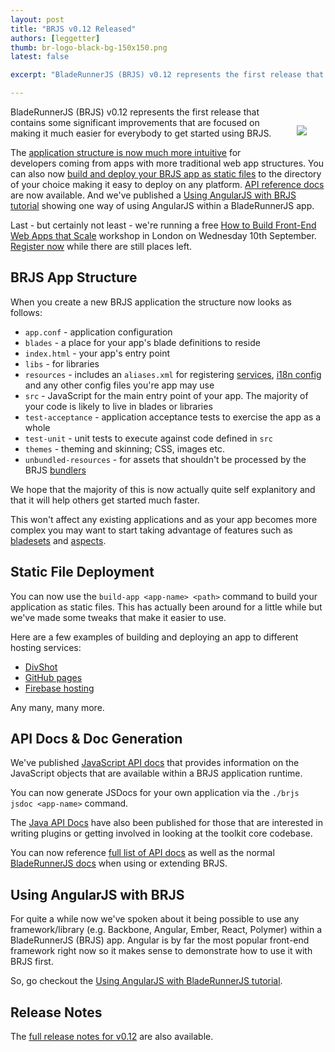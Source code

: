 ```yaml
---
layout: post
title: "BRJS v0.12 Released"
authors: [leggetter]
thumb: br-logo-black-bg-150x150.png
latest: false

excerpt: "BladeRunnerJS (BRJS) v0.12 represents the first release that contains some significant improvements that are focused on making it much easier for everybody to get started using BRJS. Read more to find out about the intuitive app structure, static file deployment, API Docs and AngularJS tutorial."

---
```

<img src="/blog/img/{{ page.thumb }}" style="margin: 30px;" align="right" />
BladeRunnerJS (BRJS) v0.12 represents the first release that contains some significant improvements that are focused on making it much easier for everybody to get started using BRJS.

The [application structure is now much more intuitive](#app-structure) for developers coming from apps with more traditional web app structures. You can also now [build and deploy your BRJS app as static files](#static-deploy) to the directory of your choice making it easy to deploy on any platform. [API reference docs](#api-docs) are now available. And we've published a [Using AngularJS with BRJS tutorial](#brjs-angular) showing one way of using AngularJS within a BladeRunnerJS app.

Last - but certainly not least - we're running a free [How to Build Front-End Web Apps that Scale](http://attending.io/events/brjs-workshop-london) workshop in London on Wednesday 10th September. [Register now](http://attending.io/events/brjs-workshop-london) while there are still places left.

<a name="app-structure"></a>
## BRJS App Structure

When you create a new BRJS application the structure now looks as follows:

* `app.conf` - application configuration
* `blades` - a place for your app's blade definitions to reside
* `index.html` - your app's entry point
* `libs` - for libraries
* `resources` - includes an `aliases.xml` for registering [services](http://bladerunnerjs.org/docs/concepts/services/), [i18n config](http://bladerunnerjs.org/docs/use/internationalization/) and any other config files you're app may use
* `src` - JavaScript for the main entry point of your app. The majority of your code is likely to live in blades or libraries
* `test-acceptance` - application acceptance tests to exercise the app as a whole
* `test-unit` - unit tests to execute against code defined in `src`
* `themes` - theming and skinning; CSS, images etc.
* `unbundled-resources` - for assets that shouldn't be processed by the BRJS [bundlers](bladerunnerjs.org/docs/concepts/bundlers/)

We hope that the majority of this is now actually quite self explanitory and that it will help others get started much faster.

This won't affect any existing applications and as your app becomes more complex you may want to start taking advantage of features such as [bladesets](http://bladerunnerjs.org/docs/concepts/bladesets/) and [aspects](http://bladerunnerjs.org/docs/concepts/aspects/).

<a name="static-deploy"></a>
## Static File Deployment

You can now use the `build-app <app-name> <path>` command to build your application as static files. This has actually been around for a little while but we've made some tweaks that make it easier to use.

Here are a few examples of building and deploying an app to different hosting services:

* [DivShot](http://bladerunnerjs.org/docs/use/build_deploy/#divshot)
* [GitHub pages](http://bladerunnerjs.org/docs/use/build_deploy/#gh-pages)
* [Firebase hosting](http://bladerunnerjs.org/docs/use/build_deploy/#firebase)

Any many, many more.

<a name="#api-docs"></a>
## API Docs & Doc Generation

We've published [JavaScript API docs](http://apidocs.bladerunnerjs.org/latest/js/) that provides information on the JavaScript objects that are available within a BRJS application runtime.

You can now generate JSDocs for your own application via the `./brjs jsdoc <app-name>` command.

The [Java API Docs](http://apidocs.bladerunnerjs.org/latest/java/) have also been published for those that are interested in writing plugins or getting involved in looking at the toolkit core codebase.

You can now reference [full list of API docs](http://apidocs.bladerunnerjs.org/) as well as the normal [BladeRunnerJS docs](http://bladerunnerjs.org/docs/) when using or extending BRJS.

<a name="brjs-angular"></a>
## Using AngularJS with BRJS

For quite a while now we've spoken about it being possible to use any framework/library (e.g. Backbone, Angular, Ember, React, Polymer) within a BladeRunnerJS (BRJS) app. Angular is by far the most popular front-end framework right now so it makes sense to demonstrate how to use it with BRJS first.

So, go checkout the [Using AngularJS with BladeRunnerJS tutorial](http://bladerunnerjs.org/blog/using-angularjs-with-bladerunnerjs/).

<a name="release-notes"></a>
## Release Notes

The [full release notes for v0.12](https://github.com/BladeRunnerJS/brjs/releases/tag/v0.12) are also available.
